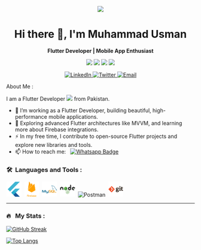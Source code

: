
<p align="center"><img src="https://media.giphy.com/media/M9gbBd9nbDrOTu1Mqx/giphy.gif" width="100"/></p>

<h1 align="center">Hi there 👋, I'm Muhammad Usman</h1>
    <p align="center">
      <strong>Flutter Developer | Mobile App Enthusiast</strong>
    </p>
    <p align="center">
      <img src="https://img.shields.io/badge/Flutter-02569B?style=for-the-badge&logo=flutter&logoColor=white"/>
      <img src="https://img.shields.io/badge/Dart-0175C2?style=for-the-badge&logo=dart&logoColor=white"/>
      <img src="https://img.shields.io/badge/GitHub-181717?style=for-the-badge&logo=github&logoColor=white"/>
      <img src="https://img.shields.io/badge/Firebase-FFCA28?style=for-the-badge&logo=firebase&logoColor=black"/>
    </p>
    <p align="center">
      <a href="https://www.linkedin.com/in/muhammad-usman-flutterdeveloper/">
        <img src="https://img.shields.io/badge/LinkedIn-blue?style=for-the-badge&logo=linkedin" alt="LinkedIn" />
      </a>
      <a href="https://x.com/__usmanmughal">
        <img src="https://img.shields.io/badge/Twitter-1DA1F2?style=for-the-badge&logo=twitter&logoColor=white" alt="Twitter" />
      </a>
      <a href="mailto:usmanflutter102@gmail.com">
        <img src="https://img.shields.io/badge/Email-D14836?style=for-the-badge&logo=gmail&logoColor=white" alt="Email" />
      </a>
    </p>
About Me :

I am a Flutter Developer <img src="https://media.giphy.com/media/WUlplcMpOCEmTGBtBW/giphy.gif" width="30"> from Pakistan.

- 🔭 I’m working as a Flutter Developer, building beautiful, high-performance mobile applications.
- 🌱 Exploring advanced Flutter architectures like MVVM, and learning more about Firebase integrations.
- ⚡ In my free time, I contribute to open-source Flutter projects and explore new libraries and tools.
- 📫 How to reach me: &nbsp; [![Whatsapp Badge](https://img.shields.io/badge/WhatsApp-25D366?style=flat&logo=whatsapp&logoColor=white)](https://wa.me/+923407733492)

### 🛠 &nbsp;Languages and Tools :

<p>
<img src="https://github.com/devicons/devicon/blob/master/icons/flutter/flutter-original.svg" title="Flutter" alt="Flutter" width="40" height="40"/>&nbsp;
<img src="https://github.com/devicons/devicon/blob/master/icons/firebase/firebase-plain-wordmark.svg" title="Firebase" alt="Firebase" width="40" height="40"/>&nbsp;
<img src="https://github.com/devicons/devicon/blob/master/icons/mysql/mysql-original-wordmark.svg" title="MySQL"  alt="MySQL" width="40" height="40"/>&nbsp;
<img src="https://github.com/devicons/devicon/blob/master/icons/nodejs/nodejs-original-wordmark.svg" title="NodeJS" alt="NodeJS" width="40" height="40"/>&nbsp;
<img src="https://www.vectorlogo.zone/logos/getpostman/getpostman-icon.svg" title="Postman"  alt="Postman" width="40" height="40"/>&nbsp;
<img src="https://github.com/devicons/devicon/blob/master/icons/git/git-original-wordmark.svg" title="Git" **alt="Git" width="40" height="40"/>&nbsp;
</p>

---

### 🔥 &nbsp; My Stats :
[![GitHub Streak](http://github-readme-streak-stats.herokuapp.com?user=usmandeveloper007&theme=dark&background=000000)](https://git.io/streak-stats)

[![Top Langs](https://github-readme-stats.vercel.app/api/top-langs/?username=usmandeveloper007&layout=compact&theme=vision-friendly-dark)](https://github.com/anuraghazra/github-readme-stats)
